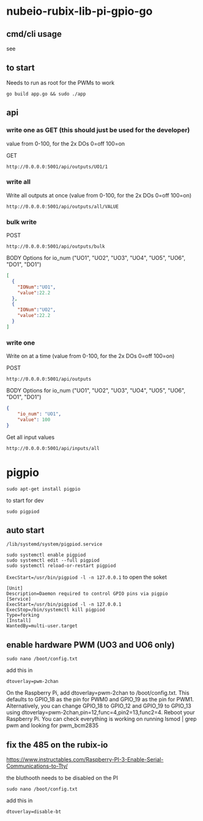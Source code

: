 # nubeio-rubix-lib-pi-gpio-go

## cmd/cli usage

 see 

## to start

Needs to run as root for the PWMs to work

```
go build app.go && sudo ./app
```

## api

### write one as GET (this should just be used for the developer)
value from 0-100, for the 2x DOs 0=off 100=on

GET
```
http://0.0.0.0:5001/api/outputs/UO1/1
```

### write all

Write all outputs at once (value from 0-100, for the 2x DOs 0=off 100=on)

```
http://0.0.0.0:5001/api/outputs/all/VALUE
```

### bulk write

POST
```
http://0.0.0.0:5001/api/outputs/bulk
```
BODY
Options for io_num ("UO1", "UO2", "UO3", "UO4", "UO5", "UO6", "DO1", "DO1")
```json
[
  {
    "IONum":"UO1",
    "value":22.2
  },
  {
    "IONum":"UO2",
    "value":22.2
  }
]
```


### write one

Write on at a time (value from 0-100, for the 2x DOs 0=off 100=on)

POST
```
http://0.0.0.0:5001/api/outputs
```
BODY
Options for io_num ("UO1", "UO2", "UO3", "UO4", "UO5", "UO6", "DO1", "DO1")
```json
{
    "io_num": "UO1",
    "value": 100
}
```



Get all input values
```
http://0.0.0.0:5001/api/inputs/all
```

# pigpio

```
sudo apt-get install pigpio
```

to start for dev
```
sudo pigpiod
```

## auto start

`/lib/systemd/system/pigpiod.service`

```
sudo systemctl enable pigpiod
sudo systemctl edit --full pigpiod
sudo systemctl reload-or-restart pigpiod
```

`ExecStart=/usr/bin/pigpiod -l -n 127.0.0.1` to open the soket

```
[Unit]
Description=Daemon required to control GPIO pins via pigpio
[Service]
ExecStart=/usr/bin/pigpiod -l -n 127.0.0.1
ExecStop=/bin/systemctl kill pigpiod
Type=forking
[Install]
WantedBy=multi-user.target
```

## enable hardware PWM (UO3 and UO6 only)

```
sudo nano /boot/config.txt
```

add this in

```
dtoverlay=pwm-2chan
```

On the Raspberry Pi, add dtoverlay=pwm-2chan to /boot/config.txt. This defaults to GPIO_18 as the pin for PWM0 and GPIO_19 as the pin for PWM1.
Alternatively, you can change GPIO_18 to GPIO_12 and GPIO_19 to GPIO_13 using dtoverlay=pwm-2chan,pin=12,func=4,pin2=13,func2=4.
Reboot your Raspberry Pi.
You can check everything is working on running lsmod | grep pwm and looking for pwm_bcm2835


## fix the 485 on the rubix-io

https://www.instructables.com/Raspberry-PI-3-Enable-Serial-Communications-to-Tty/

the bluthooth needs to be disabled on the PI

```
sudo nano /boot/config.txt
```

add this in

```
dtoverlay=disable-bt
```

